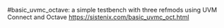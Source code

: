 #basic_uvmc_octave: a simple testbench with three refmods using UVM Connect and Octave
https://sistenix.com/basic_uvmc_oct.html
